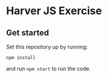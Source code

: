 Harver JS Exercise
============================

## Get started

Set this repository up by running:

```
npm install
```

and run `npm start` to run the code.